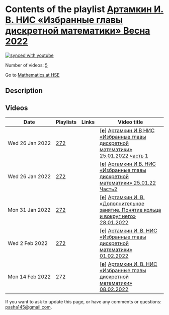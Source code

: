 # Contents of the playlist [Артамкин И. В. НИС «Избранные главы дискретной математики» Весна 2022](https://www.youtube.com/playlist?list=PLq3E5oubNNoB6GgMLmQjNWgC0veSTlm_H)

[![synced with youtube](https://img.shields.io/github/last-commit/mathphysschool/mathphysschool.github.io/autoupdate1?label=synced%20with%20youtube)](https://github.com/mathphysschool/mathphysschool.github.io/commits/autoupdate1)

Number of videos: [5](#videos)

Go to [Mathematics at HSE](../README.md)

## Description



## Videos

|Date|Playlists|Links|Video title|
|---|---|---|---|
| Wed&nbsp;26&nbsp;Jan&nbsp;2022 | [272](../playlists/272 "Артамкин И. В. НИС «Избранные главы дискретной математики» Весна 2022") |  | [[**e**](https://studio.youtube.com/video/jNhZYu3gdJg/edit "Edit")] [Артамкин И.В НИС «Избранные главы дискретной математики» 25.01.2022 часть 1](https://www.youtube.com/watch?v=jNhZYu3gdJg&list=PLq3E5oubNNoB6GgMLmQjNWgC0veSTlm_H) |
| Wed&nbsp;26&nbsp;Jan&nbsp;2022 | [272](../playlists/272 "Артамкин И. В. НИС «Избранные главы дискретной математики» Весна 2022") |  | [[**e**](https://studio.youtube.com/video/G7ip9zQbiM4/edit "Edit")] [Артамкин И.В. НИС «Избранные главы дискретной математики» 25.01.22 Часть2](https://www.youtube.com/watch?v=G7ip9zQbiM4&list=PLq3E5oubNNoB6GgMLmQjNWgC0veSTlm_H) |
| Mon&nbsp;31&nbsp;Jan&nbsp;2022 | [272](../playlists/272 "Артамкин И. В. НИС «Избранные главы дискретной математики» Весна 2022") |  | [[**e**](https://studio.youtube.com/video/rd9PO6SE9S0/edit "Edit")] [Артамкин И. В. «Дополнительное занятие. Понятие кольца и вокруг него» 28.01.2022](https://www.youtube.com/watch?v=rd9PO6SE9S0&list=PLq3E5oubNNoB6GgMLmQjNWgC0veSTlm_H) |
| Wed&nbsp;2&nbsp;Feb&nbsp;2022 | [272](../playlists/272 "Артамкин И. В. НИС «Избранные главы дискретной математики» Весна 2022") |  | [[**e**](https://studio.youtube.com/video/VImrUg26xXo/edit "Edit")] [Артамкин И. В. НИС «Избранные главы дискретной математики» 01.02.2022](https://www.youtube.com/watch?v=VImrUg26xXo&list=PLq3E5oubNNoB6GgMLmQjNWgC0veSTlm_H) |
| Mon&nbsp;14&nbsp;Feb&nbsp;2022 | [272](../playlists/272 "Артамкин И. В. НИС «Избранные главы дискретной математики» Весна 2022") |  | [[**e**](https://studio.youtube.com/video/_FFbMN-RGk8/edit "Edit")] [Артамкин И. В. НИС «Избранные главы дискретной математики» 08.02.2022](https://www.youtube.com/watch?v=_FFbMN-RGk8&list=PLq3E5oubNNoB6GgMLmQjNWgC0veSTlm_H) |


 If you want to ask to update this page, or have any comments or questions: <pasha145@gmail.com>.